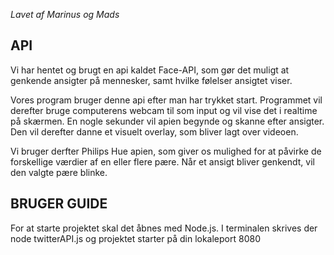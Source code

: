 _Lavet af Marinus og Mads_
## API
Vi har hentet og brugt en api kaldet Face-API, som gør det muligt at genkende ansigter på mennesker, samt hvilke følelser ansigtet viser.

Vores program bruger denne api efter man har trykket start.
Programmet vil derefter bruge computerens webcam til som input og vil vise det i realtime på skærmen. En nogle sekunder vil apien begynde og skanne efter ansigter. Den vil derefter danne et visuelt overlay, som bliver lagt over videoen. 

Vi bruger derfter Philips Hue apien, som giver os mulighed for at påvirke de forskellige værdier af en eller flere pære. Når et ansigt bliver genkendt, vil den valgte pære blinke.

## BRUGER GUIDE
For at starte projektet skal det åbnes med Node.js. I terminalen skrives der node twitterAPI.js og projektet starter på din lokaleport 8080
